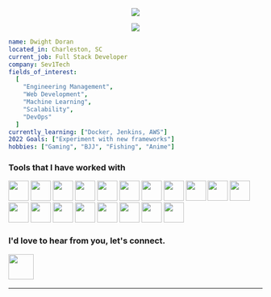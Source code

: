 <p align="center">
  <img src="https://capsule-render.vercel.app/api?&animation=fadeIn&type=waving&color=gradient&height=150&width=auto&text=Dwight%20Doran&desc=Software%20Engineer&fontAlignY=35&descAlignY=65"/>
</p>
<p align="center">
  <img src="https://media.tenor.com/jAhABeTndDYAAAAj/luffy-one.gif"/>
</p>

```yml
name: Dwight Doran
located_in: Charleston, SC
current_job: Full Stack Developer
company: Sev1Tech
fields_of_interest:
  [
    "Engineering Management",
    "Web Development",
    "Machine Learning",
    "Scalability",
    "DevOps"
  ]
currently_learning: ["Docker, Jenkins, AWS"]
2022 Goals: ["Experiment with new frameworks"]
hobbies: ["Gaming", "BJJ", "Fishing", "Anime"]
```

### Tools that I have worked with
<p>
  <img src="https://cdn.jsdelivr.net/gh/devicons/devicon/icons/javascript/javascript-original.svg" height="40px" width="auto"/>
  <img src="https://cdn.jsdelivr.net/gh/devicons/devicon/icons/typescript/typescript-original.svg" height="40px" width="auto"/>  
  <img src="https://cdn.jsdelivr.net/gh/devicons/devicon/icons/nodejs/nodejs-original.svg" height="40px" width="auto"/>
  <img src="https://cdn.jsdelivr.net/gh/devicons/devicon/icons/react/react-original.svg" height="40px" width="auto"/>
  <img src="https://cdn.jsdelivr.net/gh/devicons/devicon/icons/jest/jest-plain.svg" height="40px" width="auto"/>
  <img src="https://cdn.jsdelivr.net/gh/devicons/devicon/icons/ruby/ruby-original.svg" height="40px" width="auto"/>
  <img src="https://cdn.jsdelivr.net/gh/devicons/devicon/icons/rails/rails-original-wordmark.svg" height="40px" width="auto"/>
  <img src="https://cdn.jsdelivr.net/gh/devicons/devicon/icons/rspec/rspec-original.svg" height="40px" width="auto"/>
  <img src="https://cdn.jsdelivr.net/gh/devicons/devicon/icons/python/python-original.svg" height="40px" width="auto"/>
  <img src="https://cdn.jsdelivr.net/gh/devicons/devicon/icons/sass/sass-original.svg" height="40px" width="auto"/>
  <img src="https://cdn.jsdelivr.net/gh/devicons/devicon/icons/docker/docker-original.svg" height="40px" width="auto"/>
  <img src="https://cdn.jsdelivr.net/gh/devicons/devicon/icons/mysql/mysql-original.svg" height="40px" width="auto"/>
  <img src="https://cdn.jsdelivr.net/gh/devicons/devicon/icons/postgresql/postgresql-original.svg" height="40px" width="auto"/>
  <img src="https://cdn.jsdelivr.net/gh/devicons/devicon/icons/redis/redis-plain-wordmark.svg" height="40px" width="auto"/> 
  <img src="https://cdn.jsdelivr.net/gh/devicons/devicon/icons/nginx/nginx-original.svg" height="40px" width="auto"/>
  <img src="https://cdn.jsdelivr.net/gh/devicons/devicon/icons/redux/redux-original.svg" height="40px" width="auto"/>
  <img src="https://cdn.jsdelivr.net/gh/devicons/devicon/icons/apachekafka/apachekafka-original.svg" height="40px" width="auto"/>
  <img src="https://cdn.jsdelivr.net/gh/devicons/devicon/icons/amazonwebservices/amazonwebservices-plain-wordmark.svg" height="40px" width="auto"/>  
  <img src="https://cdn.jsdelivr.net/gh/devicons/devicon/icons/jira/jira-original-wordmark.svg" height="40px" width="auto"/>        
<p/>

### I'd love to hear from you, let's connect. 

<a href="https://www.linkedin.com/in/dwightdoran">
  <img src="https://cdn.jsdelivr.net/gh/devicons/devicon/icons/linkedin/linkedin-original.svg" height="50px" width="auto" /> 
<a/>
<br/>
  
---
  
<!-- [![Dwight's GitHub stats](https://github-readme-stats.vercel.app/api?username=dwightdoran&theme=radical&show_icons=true)](https://github.com/dwightdoran/github-readme-stats) -->
